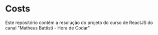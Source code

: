 # Costs

Este repositório contém a resolução do projeto do curso de ReactJS do canal "Matheus Battisti - Hora de Codar"
